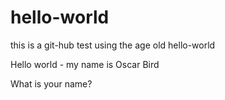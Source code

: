 # hello-world
this is a git-hub test using the age old hello-world

Hello world - my name is Oscar Bird 

What is your name?
